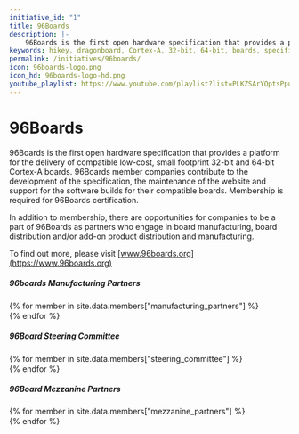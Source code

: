```yaml
---
initiative_id: "1"
title: 96Boards
description: |-
    96Boards is the first open hardware specification that provides a platform for the delivery of compatible low-cost, small footprint 32-bit and 64-bit Cortex-A boards.
keywords: hikey, dragonboard, Cortex-A, 32-bit, 64-bit, boards, specification, IoT, Consumer Edition, Enterprise Edition
permalink: /initiatives/96boards/
icon: 96boards-logo.png
icon_hd: 96boards-logo-hd.png
youtube_playlist: https://www.youtube.com/playlist?list=PLKZSArYQptsPpuLXnSPpCxDUzwhMpGHVT&playnext=1
---
```

# 96Boards

96Boards is the first open hardware specification that provides a platform for the delivery of compatible low-cost, small footprint 32-bit and 64-bit Cortex-A boards. 96Boards member companies contribute to the development of the specification, the maintenance of the website and support for the software builds for their compatible boards. Membership is required for 96Boards certification.

In addition to membership, there are opportunities for companies to be a part of 96Boards as partners who engage in board manufacturing, board distribution and/or add-on product distribution and manufacturing.

To find out more, please visit [www.96boards.org](https://www.96boards.org)
<div class="col-xs-12 group_member_images 96boards">
<h5>96boards Manufacturing Partners</h5>
{% for member in site.data.members["manufacturing_partners"] %}
<div class="col-md-2 col-sm-3 col-xs-4">
  <a href="{{member.url}}" title="{{member.name}}">
    <img data-src="{% asset_path '{{member.image}}'%}" alt="{{member.name}}" src="data:image/gif;base64,R0lGODlhAQABAAAAACH5BAEKAAEALAAAAAABAAEAAAICTAEAOw=="
     class="img-responsive group_members_img center-block lazyload">
  </a>
</div>
{% endfor %}
</div>

<div class="col-xs-12 group_member_images 96boards">
<h5>96Board Steering Committee</h5>
{% for member in site.data.members["steering_committee"] %}
<div class="col-md-2 col-sm-3 col-xs-4">
<a href="{{member.url}}" title="{{member.name}}">
  <img data-src="{% asset_path '{{member.image}}'%}" alt="{{member.name}}" src="data:image/gif;base64,R0lGODlhAQABAAAAACH5BAEKAAEALAAAAAABAAEAAAICTAEAOw=="
   class="img-responsive group_members_img center-block lazyload">
</a>
</div>
{% endfor %}
</div>

<div class="col-xs-12 group_member_images 96boards">
<h5>96Board Mezzanine Partners</h5>
{% for member in site.data.members["mezzanine_partners"] %}
<div class="col-md-2 col-sm-3 col-xs-4">
<a href="{{member.url}}" title="{{member.name}}">
  <img data-src="{% asset_path '{{member.image}}'%}" alt="{{member.name}}" src="data:image/gif;base64,R0lGODlhAQABAAAAACH5BAEKAAEALAAAAAABAAEAAAICTAEAOw=="
   class="img-responsive group_members_img center-block lazyload">
</a>
</div>
{% endfor %}
</div>
